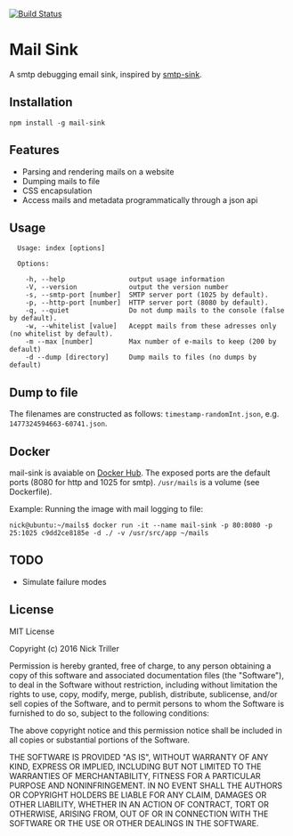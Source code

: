[![Build Status](https://travis-ci.org/Nick-Triller/mail-sink.svg?branch=master)](https://travis-ci.org/Nick-Triller/mail-sink)

# Mail Sink

A smtp debugging email sink, inspired by [smtp-sink](https://github.com/jimmystridh/node-smtp-sink).

## Installation

```
npm install -g mail-sink
```

## Features
- Parsing and rendering mails on a website
- Dumping mails to file
- CSS encapsulation
- Access mails and metadata programmatically through a json api

## Usage
```
  Usage: index [options]

  Options:

    -h, --help                output usage information
    -V, --version             output the version number
    -s, --smtp-port [number]  SMTP server port (1025 by default).
    -p, --http-port [number]  HTTP server port (8080 by default).
    -q, --quiet               Do not dump mails to the console (false by default).
    -w, --whitelist [value]   Aceppt mails from these adresses only (no whitelist by default).
    -m --max [number]         Max number of e-mails to keep (200 by default)
    -d --dump [directory]     Dump mails to files (no dumps by default)
```

## Dump to file
The filenames are constructed as follows: `timestamp-randomInt.json`, e.g. `1477324594663-60741.json`.

## Docker
mail-sink is avaiable on [Docker Hub](https://hub.docker.com/r/nicktriller/mail-sink/).
The exposed ports are the default ports (8080 for http and 1025 for smtp).
`/usr/mails` is a volume (see Dockerfile).

Example: Running the image with mail logging to file:
```shell
nick@ubuntu:~/mails$ docker run -it --name mail-sink -p 80:8080 -p 25:1025 c9dd2ce8185e -d ./ -v /usr/src/app ~/mails
```

## TODO
- Simulate failure modes

## License
MIT License

Copyright (c) 2016 Nick Triller

Permission is hereby granted, free of charge, to any person obtaining a copy
of this software and associated documentation files (the "Software"), to deal
in the Software without restriction, including without limitation the rights
to use, copy, modify, merge, publish, distribute, sublicense, and/or sell
copies of the Software, and to permit persons to whom the Software is
furnished to do so, subject to the following conditions:

The above copyright notice and this permission notice shall be included in all
copies or substantial portions of the Software.

THE SOFTWARE IS PROVIDED "AS IS", WITHOUT WARRANTY OF ANY KIND, EXPRESS OR
IMPLIED, INCLUDING BUT NOT LIMITED TO THE WARRANTIES OF MERCHANTABILITY,
FITNESS FOR A PARTICULAR PURPOSE AND NONINFRINGEMENT. IN NO EVENT SHALL THE
AUTHORS OR COPYRIGHT HOLDERS BE LIABLE FOR ANY CLAIM, DAMAGES OR OTHER
LIABILITY, WHETHER IN AN ACTION OF CONTRACT, TORT OR OTHERWISE, ARISING FROM,
OUT OF OR IN CONNECTION WITH THE SOFTWARE OR THE USE OR OTHER DEALINGS IN THE
SOFTWARE.
